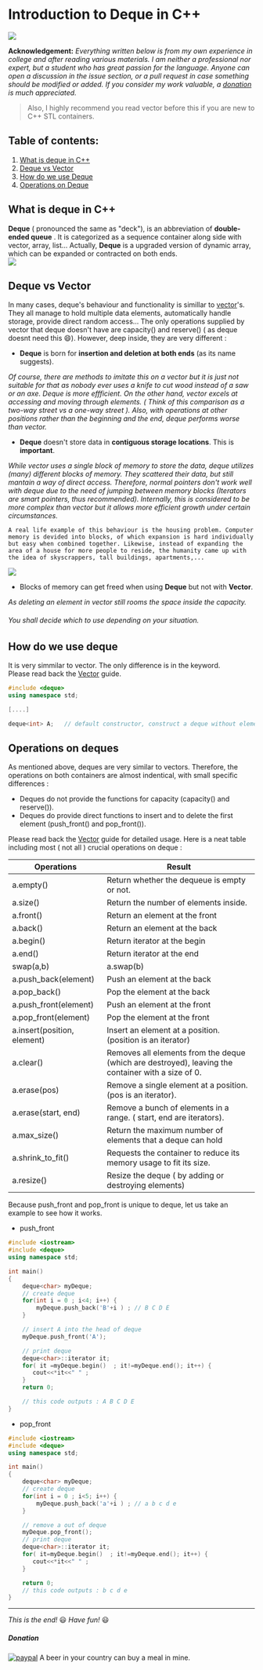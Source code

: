 # Introduction to Deque in C++

![](images/deque.png)

**Acknowledgement:** *Everything written below is from my own experience in college and after reading various materials. I am neither a professional nor expert, but a student who has great passion for the language. Anyone can open a discussion in the issue section, or a pull request in case something should be modified or added. If you consider my work valuable, a [donation](#donation) is much appreciated.*  

> Also, I highly recommend you read vector before this if you are new to C++ STL containers.

## Table of contents:  
1. [What is deque in C++](#what-is-deque-in-c)  
2. [Deque vs Vector](#deque-vs-vector)
3. [How do we use Deque](#how-do-we-use-deque)
4. [Operations on Deque](#operations-on-deque)


## What is deque in C++  

**Deque** ( pronounced the same as "deck"), is an abbreviation of **double-ended queue** . It is categorized as a sequence container along side with vector, array, list... Actually, **Deque** is a upgraded version of dynamic array, which can be expanded or contracted on both ends.  
![](images/deque_description.png)


## Deque vs Vector

In many cases, deque's behaviour and functionality is simillar to [vector](vector.md)'s. They all manage to hold multiple data elements, automatically handle storage, provide direct random access...  The only operations supplied by vector that deque doesn't have are capacity() and reserve() ( as deque doesnt need this :smile:). However, deep inside, they are very different :   

* **Deque** is born for **insertion and deletion at both ends** (as its name suggests).    

_Of course, there are methods to imitate this on a vector but it is just not suitable for that as nobody ever uses a knife to cut wood instead of a saw or an axe. Deque is more effficient. On the other hand, vector excels at accessing and moving through elements. ( Think of this comparison as a two-way street vs a one-way street ). Also, with operations at other positions rather than the beginning and the end, deque performs worse than vector._  

* **Deque** doesn't store data in **contiguous storage locations**. This is **important**.  

_While vector uses a single block of memory to store the data, deque utilizes (many) different blocks of memory. They scattered their data, but still mantain a way of direct access. Therefore, normal pointers don't work well with deque due to the need of jumping between memory blocks (*Iterators are smart pointers, thus recommended*). Internally, this is considered to be more complex than vector but it allows more efficient growth under certain circumstances._    

```A real life example of this behaviour is the housing problem. Computer memory is devided into blocks, of which expansion is hard individually but easy when combined together. Likewise, instead of expanding the area of a house for more people to reside, the humanity came up with the idea of skyscrappers, tall buildings, apartments,... ```

![](images/chunk.png)  

* Blocks of memory can get freed when using **Deque** but not with **Vector**.  

_As deleting an element in vector still rooms the space inside the *capacity*._ 

###### You shall decide which to use depending on your situation.  



## How do we use deque  

It is very simmilar to vector. The only difference is in the keyword.  
Please read back the [Vector](vector.md) guide. 

```c++
#include <deque>
using namespace std;

[....]

deque<int> A;   // default constructor, construct a deque without elements inside.
```


## Operations on deques

As mentioned above, deques are very similar to vectors. Therefore, the operations on both containers are almost indentical, with small specific differences : 
- Deques do not provide the functions for capacity (capacity() and reserve()). 
- Deques do provide direct functions to insert and to delete the first element (push_front() and pop_front()). 

Please read back the [Vector](vector.md) guide for detailed usage. Here is a neat table including most ( not all ) crucial operations on deque :  

| Operations                  | Result                                                                                             |
|-----------------------------|----------------------------------------------------------------------------------------------------|
| a.empty()                   | Return whether the dequeue is empty or not.                                                        |
| a.size()                    | Return the number of elements inside.                                                              |
| a.front()                   | Return an element at the front                                                                     |
| a.back()                    | Return an element at the back                                                                      |
| a.begin()                   | Return iterator at the begin                                                                       |
| a.end()                     | Return iterator at the end                                                                         |
| swap(a,b) | a.swap(b)       | swap two deques                                                                                    |
| a.push_back(element)        | Push an element at the back                                                                        |
| a.pop_back()                | Pop the element at the back                                                                        |
| a.push_front(element)       | Push an element at the front                                                                       |
| a.pop_front(element)        | Pop the element at the front                                                                       |
| a.insert(position, element) | Insert an element at a position. (position is an iterator)                                         |
| a.clear()                   | Removes all elements from the deque (which are destroyed), leaving the container with a size of 0. |
| a.erase(pos)                | Remove a single element at a position. (pos is an iterator).                                       |
| a.erase(start, end)         | Remove a bunch of elements in a range. ( start, end are iterators).                                |
| a.max_size()                | Return the maximum number of elements that a deque can hold                                        |
| a.shrink_to_fit()           | Requests the container to reduce its memory usage to fit its size.                                 |
| a.resize()                  | Resize the deque ( by adding or destroying elements)                                               |


Because push_front and pop_front is unique to deque, let us take an example to see how it works. 

* push_front  

```cpp
#include <iostream>
#include <deque>
using namespace std;

int main()
{
    deque<char> myDeque;
    // create deque
    for(int i = 0 ; i<4; i++) {
        myDeque.push_back('B'+i ) ; // B C D E
    }

    // insert A into the head of deque
    myDeque.push_front('A');

    // print deque
    deque<char>::iterator it;
    for( it =myDeque.begin()  ; it!=myDeque.end(); it++) {
       cout<<*it<<" " ;
    }
    return 0;

    // this code outputs : A B C D E
}
```

* pop_front  

```cpp
#include <iostream>
#include <deque>
using namespace std;

int main()
{
    deque<char> myDeque;
    // create deque
    for(int i = 0 ; i<5; i++) {
        myDeque.push_back('a'+i ) ; // a b c d e
    }

    // remove a out of deque
    myDeque.pop_front();
    // print deque
    deque<char>::iterator it;
    for( it=myDeque.begin()  ; it!=myDeque.end(); it++) {
       cout<<*it<<" " ;
    }

    return 0;
    // this code outputs : b c d e 
}
```

---------- 

_This is the end!_ :smiley: _Have fun!_ :smiley:

##### Donation
[![paypal](https://www.paypalobjects.com/en_US/i/btn/btn_donate_SM.gif)](https://www.paypal.com/cgi-bin/webscr?cmd=_s-xclick&hosted_button_id=5ZG5Z47L2ZGYC)
A beer in your country can buy a meal in mine.

